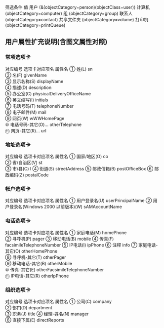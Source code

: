 筛选条件	值
用户	(&(objectCategory=person)(objectClass=user))
计算机	(objectCategory=computer)
组	(objectCategory=group)
联系人	(objectCategory=contact)
共享文件夹	(objectCategory=volume)
打印机	(objectCategory=printQueue)

## 用户属性扩充说明(含图文属性对照)
### 常项选项卡
对应编号	选项卡对应项名	属性名
①	姓(L)	sn                                     
②	名(F)	givenName                              
③	显示名称(S)	displayName                            
④	描述(D)	description                            
⑤	办公室(C)	physicalDeliveryOfficeName             
⑥	英文缩写(I)	initials                               
⑦	电话号码(T)	telephoneNumber                        
⑧	电子邮件(M)	mail                                   
⑨	网页(W)	wWWHomePage                            
⑩	电话号码-其它(O)...	otherTelephone                         
⑪	网页-其它(R)...	url  
### 地址选项卡
对应编号	选项卡对应项名	属性名
①	国家/地区(O)	co                                      
②	省/自治区(V)	st                                      
③	市/县(C)	l
④	街道(S)	streetAddress
⑤	邮政信箱(B)	postOfficeBox
⑥	邮政编码(Z)	postalCode
### 帐户选项卡
对应编号	选项卡对应项名	属性名
①	用户登录名(U)	userPrincipalName
②	用户登录名(Windows 2000 以前版本)(W)	sAMAccountName
### 电话选项卡
对应编号	选项卡对应项名	属性名
①	 家庭电话(M)	homePhone                               
②	寻呼机(P)	pager
③	移动电话(B)	mobile
④	传真(F)	facsimileTelephoneNumber
⑤	IP电话(I)	ipPhone
⑥	注释	info
⑦	家庭电话-其它(O) 	otherHomePhone                          
⑧	寻呼机-其它(T)	otherPager                              
⑨	移动电话-其它(B)	otherMobile                             
⑩	传真-其它(E)	otherFacsimileTelephoneNumber           
⑪	IP电话-其它(R)	otherIpPhone      
### 组织选项卡
对应编号	选项卡对应项名	属性名
①	公司(C)                              	company                                  
②	部门(D)   	department            
③	职务(J)                        	title
④	经理-姓名(N)       	manager                   
⑥	直接下属(E)	directReports
